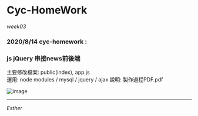 # Cyc-HomeWork
*week03*

### 2020/8/14 cyc-homework :
### js jQuery 串接news前後端

主要修改檔案: public(index), app.js <br>
運用: node modules / mysql / jquery / ajax
說明: 製作過程PDF.pdf<br>


![image](https://i.imgur.com/mcKC1oo.png)

--------------------------
*Esther*

